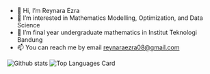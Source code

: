 - 👋 Hi, I’m Reynara Ezra
- 👀 I’m interested in Mathematics Modelling, Optimization, and Data Science
- 🌱 I’m final year undergraduate mathematics in Institut Teknologi Bandung
- 📫 You can reach me by email reynaraezra08@gmail.com

![Github stats](https://github-readme-stats.vercel.app/api?username=ReynaraEzra&theme=dark&show_icons=true&count_private=true)
![Top Languages Card](https://github-readme-stats.vercel.app/api/top-langs/?username=ReynaraEzra)
<!---
ReynaraEzra/ReynaraEzra is a ✨ special ✨ repository because its `README.md` (this file) appears on your GitHub profile.
You can click the Preview link to take a look at your changes.
--->
